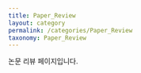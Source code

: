 ```yaml
---
title: Paper_Review
layout: category
permalink: /categories/Paper_Review
taxonomy: Paper_Review
---
```


논문 리뷰 페이지입니다.
